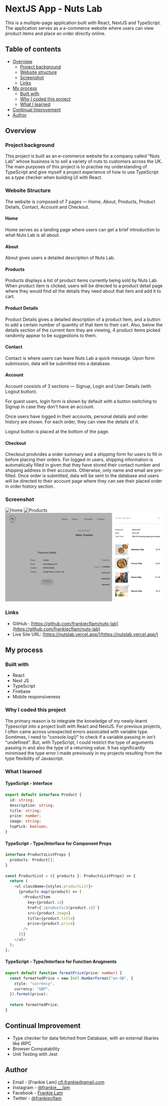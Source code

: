 # NextJS App - Nuts Lab

This is a multiple-page application built with React, NextJS and TypeScript. The application serves as a e-commerce website where users can view product items and place an order directly online.

## Table of contents

- [Overview](#overview)
  - [Project background](#project-background)
  - [Website structure](#website-structure)
  - [Screenshot](#screenshot)
  - [Links](#links)
- [My process](#my-process)
  - [Built with](#built-with)
  - [Why I coded this project](#why-i-coded-this-project)
  - [What I learned](#what-i-learned)
- [Continual Improvement](#continual-improvement)
- [Author](#author)

## Overview

### Project background

This project is built as an e-commerce website for a company called "Nuts Lab" whose business is to sell a variety of nuts to customers across the UK. The main purposes of this project is to practise my understanding of TypeScript and give myself a project experience of how to use TypeScript as a type checker when building UI with React.

### Website Structure

The website is composed of 7 pages — Home, About, Products, Product Details, Contact, Account and Checkout.

#### Home

Home serves as a landing page where users can get a brief introduction to what Nuts Lab is all about.

#### About

About gives users a detailed description of Nuts Lab.

#### Products

Products displays a list of product items currently being sold by Nuts Lab. When product item is clicked, users will be directed to a product detail page where they would find all the details they need about that item and add it to cart.

#### Product Details

Product Details gives a detailed description of a product Item, and a button to add a certain number of quantity of that item to their cart. Also, below the details section of the current item they are viewing, 4 product items picked randomly appear to be suggestions to them.

#### Contact

Contact is where users can leave Nuts Lab a quick message. Upon form submission, data will be submitted into a database.

#### Account

Account consists of 3 sections — Signup, Login and User Details (with Logout button).

For guest users, login form is shown by default with a button switching to Signup in case they don't have an account.

Once users have logged in their accounts, personal details and order history are shown. For each order, they can view the details of it.

Logout button is placed at the bottom of the page.

#### Checkout

Checkout prodvides a order summary and a shipping form for users to fill in before placing their orders. For logged-in users, shipping information is automatically filled in given that they have stored their contact number and shipping address in their accounts. Otherwise, only name and email are pre-filled. Once order is submitted, data will be sent to the database and users will be directed to their account page where they can see their placed order in order history section.

### Screenshot

![Home](./project_screenshots/Home-Desktop.png)
![Products](./project_screenshots/Products-Desktop.png)
![Account - Order Details](./project_screenshots/OrderDetails-Desktop.png)

### Links

- GitHub : [https://github.com/frankiecflam/nuts-lab](https://github.com/frankiecflam/nuts-lab)
- Live Site URL: [https://nutslab.vercel.app/](https://nutslab.vercel.app/)

## My process

### Built with

- React
- Next JS
- TypeScript
- Firebase
- Mobile responsiveness

### Why I coded this project

The primary reason is to integrate the knowledge of my newly-learnt Typescript into a project built with React and NextJS. For previous projects, I often came across unexpected errors assoicated with variable type. Somtimes, I need to "console.log()" to check if a variable passing in isn't "undefined". But, with TypeScript, I could restrict the type of arguments passing in and also the type of a returning value. It has significantly minimised the type error I made previously in my projects resulting from the type flexibility of Javascript.

### What I learned

#### TypeScript - Interface

```ts
export default interface Product {
  id: string;
  description: string;
  title: string;
  price: number;
  image: string;
  topPick: boolean;
}
```

#### TypeScript - Type/Interface for Component Props

```ts
interface ProductsListProps {
  products: Product[];
}

const ProductList = ({ products }: ProductsListProps) => {
  return (
    <ul className={styles.productList}>
      {products.map((product) => (
        <ProductItem
          key={product.id}
          href={`/products/${product.id}`}
          src={product.image}
          title={product.title}
          price={product.price}
        />
      ))}
    </ul>
  );
};
```

#### TypeScript - Type/Interface for Function Arugments

```ts
export default function formatPrice(price: number) {
  const formattedPrice = new Intl.NumberFormat("en-GB", {
    style: "currency",
    currency: "GBP",
  }).format(price);

  return formattedPrice;
}
```

## Continual Improvement

- Type checker for data fetched from Database, with an external libaries like tRPC
- Browser Compatability
- Unit Testing with Jest

## Author

- Email - [Frankie Lam] cfl.frankie@gmail.com
- Instagram - [@frankie\_\_\_lam](https://www.instagram.com/frankie___lam/)
- Facebook - [Frankie Lam](https://www.facebook.com/frankiecflam/)
- Twitter - [@frankiecflam](https://twitter.com/frankiecflam)